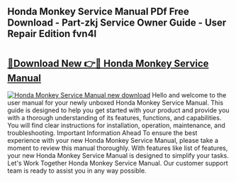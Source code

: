 ## Honda Monkey Service Manual PDf Free Download - Part-zkj Service Owner Guide - User Repair Edition fvn4I

# <h2><a href="http://bc43923.oget.top/?id=Honda+Monkey+Service+Manual">🔗Download New 👉🔴 Honda Monkey Service Manual</a></h2>

[![Honda Monkey Service Manual new download](https://i.imgur.com/5g1atiW.png)](http://bc43923.oget.top/?id=Honda+Monkey+Service+Manual)
Hello and welcome to the user manual for your newly unboxed Honda Monkey Service Manual. This guide is designed to help you get started with your product and provide you with a thorough understanding of its features, functions, and capabilities. You will find clear instructions for installation, operation, maintenance, and troubleshooting. Important Information Ahead To ensure the best experience with your new Honda Monkey Service Manual, please take a moment to review this manual thoroughly. With features like list of features, your new Honda Monkey Service Manual is designed to simplify your tasks. Let's Work Together Honda Monkey Service Manual. Our customer support team is ready to assist you in any way possible.
